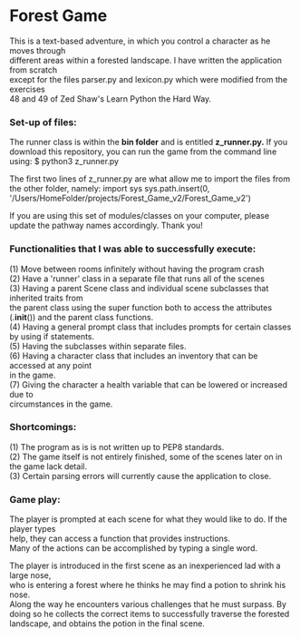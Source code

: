 # Forest Game

This is a text-based adventure, in which you control a character as he moves through  
different areas within a forested landscape. I have written the application from scratch  
except for the files parser.py and lexicon.py which were modified from the exercises  
48 and 49 of Zed Shaw's Learn Python the Hard Way.

### Set-up of files:

The runner class is within the **bin folder** and is entitled **z_runner.py.** If you download
this repository, you can run the game from the command line using:
$ python3 z_runner.py  

The first two lines of z_runner.py are what allow me to import the files from the other folder, namely:
import sys
sys.path.insert(0, '/Users/HomeFolder/projects/Forest_Game_v2/Forest_Game_v2')

If you are using this set of modules/classes on your computer, please update the pathway names accordingly. Thank you!

### Functionalities that I was able to successfully execute:

(1) Move between rooms infinitely without having the program crash  
(2) Have a 'runner' class in a separate file that runs all of the scenes  
(3) Having a parent Scene class and individual scene subclasses that inherited traits from  
the parent class using the super function both to access the attributes (.__init__()) and the parent class functions.  
(4) Having a general prompt class that includes prompts for certain classes by using if statements.  
(5) Having the subclasses within separate files.  
(6) Having a character class that includes an inventory that can be accessed at any point  
in the game.  
(7) Giving the character a health variable that can be lowered or increased due to  
circumstances in the game.  

### Shortcomings:

(1) The program as is is not written up to PEP8 standards.  
(2) The game itself is not entirely finished, some of the scenes later on in the game lack detail.  
(3) Certain parsing errors will currently cause the application to close.   

### Game play:

The player is prompted at each scene for what they would like to do. If the player types  
help, they can access a function that provides instructions.  
Many of the actions can be accomplished by typing a single word.  


The player is introduced in the first scene as an inexperienced lad with a large nose,  
who is entering a forest where he thinks he may find a potion to shrink his nose.  
Along the way he encounters various challenges that he must surpass.
By doing so he collects the correct items to successfully traverse the forested  
landscape, and obtains the potion in the final scene.  
